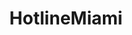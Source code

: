 ---
title: HotlineMiami
crosslinks:
- hotlinemiamimaps
- tf2
- gottagetagrip
- place
- mashups
- nocontext
- pyrocynical
- outrun
- UnexpectedJoJo
- teenagers
- '2008'
- pcmasterrace
- xkcd
- Vive
- gaming
- OneTrueRem
- PhotoshopRequest
---